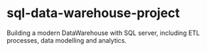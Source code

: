 # sql-data-warehouse-project
Building a modern DataWarehouse with SQL server, including ETL processes, data modelling and analytics.

